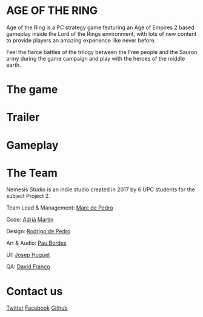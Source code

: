 # AGE OF THE RING

Age of the Ring is a PC strategy game featuring an Age of Empires 2 based gameplay inside the Lord of the Rings environment, with lots of new content to provide players an amazing experience like never before.

Feel the fierce battles of the trilogy between the Free people and the Sauron army during the game campaign and play with the heroes of the middle earth.

# The game




# Trailer

# Gameplay 

# The Team

Nemesis Studio is an indie studio created in 2017 by 6 UPC students for the subject Project 2. 

Team Lead & Management: [Marc de Pedro](https://tinotano.github.io/AoE_Project2/MarcPage.md)

Code: [Adrià Martín](https://tinotano.github.io/AoE_Project2/AdriaPage.md)

Design: [Rodrigo de Pedro](https://tinotano.github.io/AoE_Project2/RodrigoPage.md)

Art & Audio: [Pau Bordes](https://tinotano.github.io/AoE_Project2/MarcPage.md)

UI: [Josep Huguet](https://tinotano.github.io/AoE_Project2/JosepPage.md)

QA: [David Franco](https://tinotano.github.io/AoE_Project2/docs/DavidPage.md)

# Contact us

[Twitter](https://twitter.com/nemesisstudio2)
[Facebook](https://www.facebook.com/Nemesis-Studio-615486298636321/)
[Github]()
